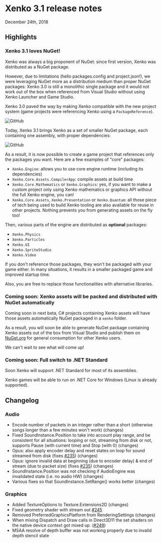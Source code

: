 # Xenko 3.1 release notes

December 24th, 2018

## Highlights

### Xenko 3.1 loves NuGet!

Xenko was always a big proponent of NuGet: since first version, Xenko was distributed as a NuGet package.

However, due to limitations (hello packages.config and project.json!), we were leveraging NuGet more as a distribution medium than proper NuGet packages: Xenko 3.0 is still a monolithic single package and it would not work out of the box when referenced from Visual Studio without using Xenko Launcher and Game Studio.

Xenko 3.0 paved the way by making Xenko compatible with the new project system (game projects were referencing Xenko using a `PackageReference`).

![GitHub](media/ReleaseNotes-3.1/xenko-ref-old.png)

Today, Xenko 3.1 brings Xenko as a set of smaller NuGet package, each containing one assembly, with proper dependencies:

![GitHub](media/ReleaseNotes-3.1/xenko-ref-new.png)

As a result, it is now possible to create a game project that references only the packages you want. Here are a few examples of "core" packages:

* `Xenko.Engine`: allows you to use core engine runtime (including its dependencies)
* `Xenko.Core.Assets.CompilerApp`: compile assets at build time
* `Xenko.Core.Mathematics` or `Xenko.Graphics`: yes, if you want to make a custom project only using Xenko mathematics or graphics API without the full Xenko engine, you can!
* `Xenko.Core.Assets`, `Xenko.Presentation` or `Xenko.Quantum`: all those piece of tech being used to build Xenko tooling are also available for reuse in other projects. Nothing prevents you from generating assets on the fly too!

Then, various parts of the engine are distributed as **optional** packages:

* `Xenko.Physics`
* `Xenko.Particles`
* `Xenko.UI`
* `Xenko.SpriteStudio`
* `Xenko.Video`

If you don't reference those packages, they won't be packaged with your game either. In many situations, it results in a smaller packaged game and improved startup time.

Also, you are free to replace those functionalities with alternative libraries.

### Coming soon: Xenko assets will be packed and distributed with NuGet automatically

Coming soon in next beta, C# projects containing Xenko assets will have those assets automatically NuGet packaged in a `xenko` folder.

As a result, you will soon be able to generate NuGet package containing Xenko assets out of the box from Visual Studio and publish them on [NuGet.org](https://nuget.org) for general consumption for other Xenko users.

We can't wait to see what will come up!

### Coming soon: Full switch to .NET Standard

Soon Xenko will support .NET Standard for most of its assemblies.

Xenko games will be able to run on .NET Core for Windows (Linux is already supported).

## Changelog

### Audio

* Encode number of packets in an integer rather than a short (otherwise songs longer than a few minutes won't work) (changes)
* Fixed SoundInstance.Position to take into account play range, and be consistent for all situations: looping or not, streaming from disk or not, supports Pause (with current time) and Stop (with 0) (changes)
* Opus: also apply encoder delay and reset states on loop for sound streamed from disk (fixes [#235](https://github.com/xenko3d/xenko/issues/235)) (changes)
* Opus: ignore invalid data at beginning (due to encoder delay) & end of stream (due to packet size) (fixes [#235](https://github.com/xenko3d/xenko/issues/235)) (changes)
* SoundInstance.Position was not checking if AudioEngine was invalidated state (i.e. no audio HW) (changes)
* Various fixes so that SoundInstance.SetRange() works better (changes)

### Graphics

* Added TextureOptions to Texture.Extensions2D (changes)
* Fixed geometry shader with stream out [#245](https://github.com/xenko3d/xenko/issues/245)
* Removed PreferredGraphicsPlatform from RenderingSettings (changes)
* When mixing Dispatch and Draw calls in Direct3D11 the set shaders on the native device context got mixed up. ([#249](https://github.com/xenko3d/xenko/issues/249))
* MSAA resolve of depth buffer was not working properly due to invalid depth stencil state
